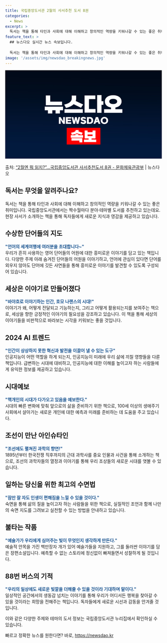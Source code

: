 ```yaml
---
title: 국립중앙도서관 2월의 사서추천 도서 8권
categories:
  - News
excerpt: >
  독서는 책을 통해 타인과 사회에 대해 이해하고 창의적인 역량을 키워나갈 수 있는 좋은 취미입니다.국립중앙도서…
feature_text: >
  ## 뉴스다오 실시간 뉴스 속보입니다.

  독서는 책을 통해 타인과 사회에 대해 이해하고 창의적인 역량을 키워나갈 수 있는 좋은 취미입니다.국립중앙도서…
image: '/assets/img/newsdao_breakingnews.jpg'
---
```


![뉴스다오 속보](/assets/img/newsdao_breakingnews.jpg)

<p>출처: <a href="https://newsdao.kr/3213" rel="dofollow">“2월엔 뭐 읽지?”…국립중앙도서관 사서추천도서 8권 - 문화체육관광부</a> | 뉴스다오</p>

<h2 data-ke-size="size26">독서는 무엇을 알려주나요?</h2>
독서는 책을 통해 타인과 사회에 대해 이해하고 창의적인 역량을 키워나갈 수 있는 좋은 취미입니다. 국립중앙도서관에서는 짝수월마다 분야·테마별 도서를 추천하고 있는데요. 현장 사서가 소개하는 책을 통해 독자들에게 새로운 지식과 영감을 제공하고 있습니다.

<h2 data-ke-size="size26">수상한 단어들의 지도</h2>
<b><span style="color: #1a5490;">"언어의 세계여행에 여러분을 초대합니다~"</span></b><br>
우리가 흔히 사용하는 영어 단어들의 어원에 대한 흥미로운 이야기를 담고 있는 책입니다. 다양한 주제 아래 숨겨진 단어들의 어원을 이야기하고, 언어에 관심이 있다면 단어를 외우지 않아도 단어에 깃든 사연들을 통해 흥미로운 이야기를 발견할 수 있도록 구성되어 있습니다.

<h2 data-ke-size="size26">세상은 이야기로 만들어졌다</h2>
<b><span style="color: #1a5490;">"바야흐로 이야기하는 인간, 호모 나랜스의 시대!"</span></b><br>
이야기가 왜, 어떻게 전달되고 기능하는지, 그리고 어떻게 활용되는지를 보여주는 책으로, 세상을 향한 긍정적인 이야기의 필요성을 강조하고 있습니다. 이 책을 통해 세상의 이야기들을 비판적으로 바라보는 시각을 키워보는 좋을 것입니다.

<h2 data-ke-size="size26">2024 AI 트렌드</h2>
<b><span style="color: #1a5490;">"인간이 상상하지 못한 혁신과 발전을 이끌어 낼 수 있는 도구"</span></b><br>
인공지능이 어떤 역할을 하게 되는지, 인공지능이 미래에 우리 삶에 끼칠 영향들을 다룬 책입니다. 급변하는 시대에 대비하고, 인공지능에 대한 이해를 높이고자 하는 사람들에게 유익한 정보를 제공하고 있습니다.

<h2 data-ke-size="size26">시대예보</h2>
<b><span style="color: #1a5490;">"핵개인의 시대가 다가오고 있음을 예보한다."</span></b><br>
시대의 빠른 변화에 맞춰 앞으로의 삶을 준비하기 위한 책으로, 100세 이상의 생애주기 사회에서 살아가는 새로운 개인에 대한 예측과 미래를 준비하는 데 도움을 주고 있습니다.

<h2 data-ke-size="size26">조선이 만난 아인슈타인</h2>
<b><span style="color: #1a5490;">"조선에도 펼쳐진 과학의 향연!"</span></b><br>
1895년부터 한국전쟁 직후까지의 근대 과학사를 중요 인물과 사건을 통해 소개하는 책으로, 조선의 과학자들의 열정과 이야기를 통해 우리 조상들의 새로운 시대를 엿볼 수 있습니다.

<h2 data-ke-size="size26">일하는 당신을 위한 최고의 수면법</h2>
<b><span style="color: #1a5490;">"잠만 잘 자도 인생이 편해짐을 느낄 수 있을 것이다."</span></b><br>
숙면을 통해 삶의 질을 높이고자 하는 사람들을 위한 책으로, 실질적인 조언과 함께 나만의 숙면 지도를 그려보고 실천할 수 있는 방법을 안내하고 있습니다.

<h2 data-ke-size="size26">불타는 작품</h2>
<b><span style="color: #1a5490;">"예술가가 우리에게 심어주는 빛이 무엇인지 생각하게 만든다."</span></b><br>
예술적 안목을 가진 백만장자 개가 있어 예술가들을 지원하고, 그를 둘러싼 이야기를 담은 장편소설입니다. 예측할 수 없는 스토리에 정신없이 빠져들면서 성찰하게 될 것입니다.

<h2 data-ke-size="size26">88번 버스의 기적</h2>
<b><span style="color: #1a5490;">"우리의 일상에도 새로운 빛깔을 더해줄 수 있을 것이라 기대하며 말이다."</span></b><br>
일상적인 공간에서의 생동감 넘치는 이야기를 통해 우리가 어디서든 행복을 찾아갈 수 있을 것이라는 희망을 전해주는 책입니다. 독자들에게 새로운 시선과 감동을 안겨줄 것입니다.

이와 같은 다양한 주제와 테마의 도서 정보는 국립중앙도서관 누리집에서 확인하실 수 있습니다. 

빠르고 정확한 뉴스를 원한다면? 바로, <a href="https://newsdao.kr" rel="dofollow">https://newsdao.kr</a>


